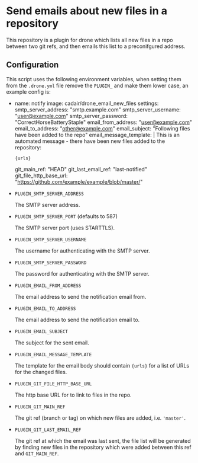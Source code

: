 # Send emails about new files in a repository

This repository is a plugin for drone which lists all new files in a repo
between two git refs, and then emails this list to a preconifgured address.

## Configuration

This script uses the following environment variables, when setting them from
the `.drone.yml` file remove the `PLUGIN_` and make them lower case, an example
config is:


  - name: notify
    image: cadair/drone_email_new_files
    settings:
      smtp_server_address: "smtp.example.com"
      smtp_server_username: "user@example.com"
      smtp_server_password: "CorrectHorseBatteryStaple"
      email_from_address: "user@example.com"
      email_to_address: "other@example.com"
      email_subject: "Following files have been added to the repo"
      email_message_template: |
        This is an automated message - there have been new files added to the repository:

        {urls}

      git_main_ref: "HEAD"
      git_last_email_ref: "last-notified"
      git_file_http_base_url: "https://github.com/example/example/blob/master/"

* `PLUGIN_SMTP_SERVER_ADDRESS`

    The SMTP server address.

* `PLUGIN_SMTP_SERVER_PORT` (defaults to 587)
   
   The SMTP server port (uses STARTTLS).

* `PLUGIN_SMTP_SERVER_USERNAME`

   The username for authenticating with the SMTP server.

* `PLUGIN_SMTP_SERVER_PASSWORD`

   The password for authenticating with the SMTP server.

* `PLUGIN_EMAIL_FROM_ADDRESS`

   The email address to send the notification email from.

* `PLUGIN_EMAIL_TO_ADDRESS`

   The email address to send the notification email to.

* `PLUGIN_EMAIL_SUBJECT`

   The subject for the sent email.

* `PLUGIN_EMAIL_MESSAGE_TEMPLATE`

   The template for the email body should contain `{urls}` for a list of URLs
   for the changed files.

* `PLUGIN_GIT_FILE_HTTP_BASE_URL`

   The http base URL for to link to files in the repo.

* `PLUGIN_GIT_MAIN_REF`

   The git ref (branch or tag) on which new files are added, i.e. `'master'`.

* `PLUGIN_GIT_LAST_EMAIL_REF`

   The git ref at which the email was last sent, the file list will be
   generated by finding new files in the repository which were added between
   this ref and `GIT_MAIN_REF`.
